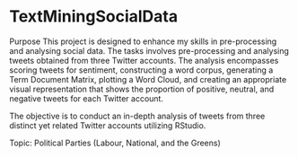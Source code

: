 # TextMiningSocialData

Purpose
This project is designed to enhance my skills in pre-processing and analysing social data.
The tasks involves pre-processing and analysing tweets obtained from three Twitter accounts.
The analysis encompasses scoring tweets for sentiment, constructing a word corpus, generating
a Term Document Matrix, plotting a Word Cloud, and creating an appropriate visual
representation that shows the proportion of positive, neutral, and negative tweets for each Twitter
account.

The objective is to conduct an in-depth analysis of tweets from three distinct yet related Twitter
accounts utilizing RStudio. 

Topic:
Political Parties (Labour, National, and the Greens)
